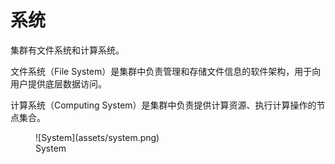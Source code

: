 # 系统

集群有文件系统和计算系统。

文件系统（File System）是集群中负责管理和存储文件信息的软件架构，用于向用户提供底层数据访问。

计算系统（Computing System）是集群中负责提供计算资源、执行计算操作的节点集合。
<figure markdown>
  ![System](assets/system.png)
  <figcaption>System</figcaption>
</figure>
